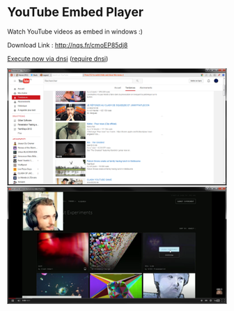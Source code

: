 # YouTube Embed Player

Watch YouTube videos as embed in windows :) 

Download Link : http://nqs.fr/cmoEP85dj8

[Execute now via dnsi](http://x.nqs.fr/?u=http://rawgitn.nqs.fr/youtube-embed-player/master/) ([require dnsi](https://github.com/nquenault/dnsi))
<!--([debug](http://x.nqs.fr/?u=http://rawgitn.nqs.fr/youtube-embed-player/master/&debug=1))-->

<img src="https://raw.githubusercontent.com/nquenault/youtube-embed-player/master/Screens/screen-trending.png" />

<img src="https://raw.githubusercontent.com/nquenault/youtube-embed-player/master/Screens/screen-video.png" />
